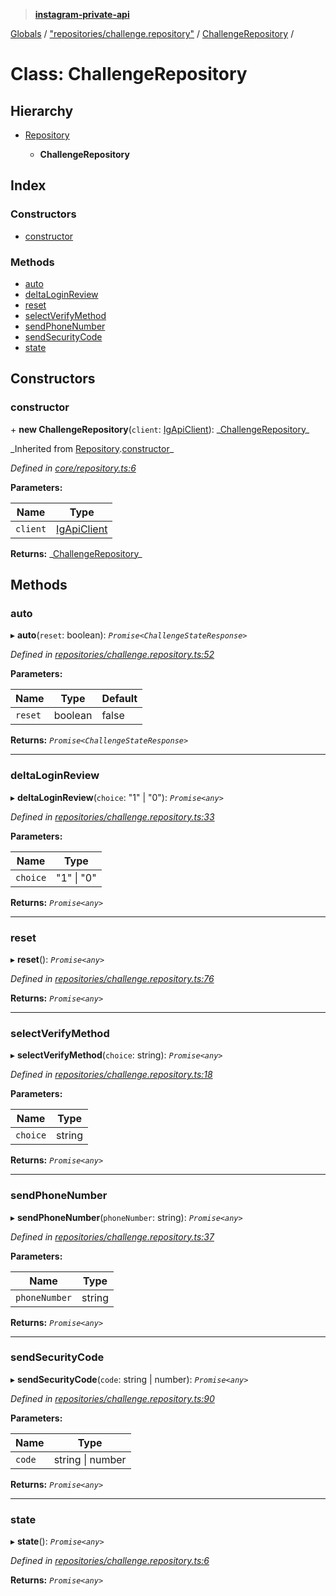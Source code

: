 > **[instagram-private-api](../README.md)**

[Globals](../README.md) / ["repositories/challenge.repository"](../modules/_repositories_challenge_repository_.md) / [ChallengeRepository](_repositories_challenge_repository_.challengerepository.md) /

# Class: ChallengeRepository

## Hierarchy

- [Repository](_core_repository_.repository.md)

  - **ChallengeRepository**

## Index

### Constructors

- [constructor](_repositories_challenge_repository_.challengerepository.md#constructor)

### Methods

- [auto](_repositories_challenge_repository_.challengerepository.md#auto)
- [deltaLoginReview](_repositories_challenge_repository_.challengerepository.md#deltaloginreview)
- [reset](_repositories_challenge_repository_.challengerepository.md#reset)
- [selectVerifyMethod](_repositories_challenge_repository_.challengerepository.md#selectverifymethod)
- [sendPhoneNumber](_repositories_challenge_repository_.challengerepository.md#sendphonenumber)
- [sendSecurityCode](_repositories_challenge_repository_.challengerepository.md#sendsecuritycode)
- [state](_repositories_challenge_repository_.challengerepository.md#state)

## Constructors

### constructor

\+ **new ChallengeRepository**(`client`: [IgApiClient](_core_client_.igapiclient.md)): _[ChallengeRepository](\_repositories_challenge_repository_.challengerepository.md)\_

_Inherited from [Repository](\_core_repository_.repository.md).[constructor](_core_repository_.repository.md#constructor)\_

_Defined in [core/repository.ts:6](https://github.com/realinstadude/instagram-private-api/blob/4ae8fec/src/core/repository.ts#L6)_

**Parameters:**

| Name     | Type                                        |
| -------- | ------------------------------------------- |
| `client` | [IgApiClient](_core_client_.igapiclient.md) |

**Returns:** _[ChallengeRepository](\_repositories_challenge_repository_.challengerepository.md)\_

## Methods

### auto

▸ **auto**(`reset`: boolean): _`Promise<ChallengeStateResponse>`_

_Defined in [repositories/challenge.repository.ts:52](https://github.com/realinstadude/instagram-private-api/blob/4ae8fec/src/repositories/challenge.repository.ts#L52)_

**Parameters:**

| Name    | Type    | Default |
| ------- | ------- | ------- |
| `reset` | boolean | false   |

**Returns:** _`Promise<ChallengeStateResponse>`_

---

### deltaLoginReview

▸ **deltaLoginReview**(`choice`: "1" | "0"): _`Promise<any>`_

_Defined in [repositories/challenge.repository.ts:33](https://github.com/realinstadude/instagram-private-api/blob/4ae8fec/src/repositories/challenge.repository.ts#L33)_

**Parameters:**

| Name     | Type       |
| -------- | ---------- |
| `choice` | "1" \| "0" |

**Returns:** _`Promise<any>`_

---

### reset

▸ **reset**(): _`Promise<any>`_

_Defined in [repositories/challenge.repository.ts:76](https://github.com/realinstadude/instagram-private-api/blob/4ae8fec/src/repositories/challenge.repository.ts#L76)_

**Returns:** _`Promise<any>`_

---

### selectVerifyMethod

▸ **selectVerifyMethod**(`choice`: string): _`Promise<any>`_

_Defined in [repositories/challenge.repository.ts:18](https://github.com/realinstadude/instagram-private-api/blob/4ae8fec/src/repositories/challenge.repository.ts#L18)_

**Parameters:**

| Name     | Type   |
| -------- | ------ |
| `choice` | string |

**Returns:** _`Promise<any>`_

---

### sendPhoneNumber

▸ **sendPhoneNumber**(`phoneNumber`: string): _`Promise<any>`_

_Defined in [repositories/challenge.repository.ts:37](https://github.com/realinstadude/instagram-private-api/blob/4ae8fec/src/repositories/challenge.repository.ts#L37)_

**Parameters:**

| Name          | Type   |
| ------------- | ------ |
| `phoneNumber` | string |

**Returns:** _`Promise<any>`_

---

### sendSecurityCode

▸ **sendSecurityCode**(`code`: string | number): _`Promise<any>`_

_Defined in [repositories/challenge.repository.ts:90](https://github.com/realinstadude/instagram-private-api/blob/4ae8fec/src/repositories/challenge.repository.ts#L90)_

**Parameters:**

| Name   | Type             |
| ------ | ---------------- |
| `code` | string \| number |

**Returns:** _`Promise<any>`_

---

### state

▸ **state**(): _`Promise<any>`_

_Defined in [repositories/challenge.repository.ts:6](https://github.com/realinstadude/instagram-private-api/blob/4ae8fec/src/repositories/challenge.repository.ts#L6)_

**Returns:** _`Promise<any>`_
